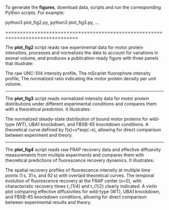 To generate the **figures**, download data, scripts and run the corresponding Python scripts. For example:

python3 plot_fig2.py,
python3 plot_fig3.py, ...

===============================================================================

The **plot_fig2** script reads raw experimental data for motor protein intensities, processes and normalizes the data to account for variations in axonal volume, and produces a publication-ready figure with three panels that illustrate:

The raw UNC-104 intensity profile, The mScarlet fluorophore intensity profile, The normalized ratio indicating the motor protein density per unit volume.

-------------------------------------------------------------------------------------------------------------------

The **plot_fig3** script reads normalized intensity data for motor protein distributions under different experimental conditions and compares them with a theoretical prediction. It illustrates:

The normalized steady-state distribution of bound motor proteins for wild-type (WT), UBA1 knockdown, and FBXB-65 knockdown conditions. A theoretical curve defined by f(x)=x*exp(−x), allowing for direct comparison between experiment and theory.

-------------------------------------------------------------------------------------------------------------------

The **plot_fig4** script reads raw FRAP recovery data and effective diffusivity measurements from multiple experiments and compares them with theoretical predictions of fluorescence recovery dynamics. It illustrates:

The spatial recovery profiles of fluorescence intensity at multiple time points (1 s, 31 s, and 92 s) with overlaid theoretical curves. The temporal evolution of fluorescence recovery at the FRAP center (x=0), with characteristic recovery times t_{1/4} and t_{1/2} clearly indicated. A violin plot comparing effective diffusivities for wild-type (WT), UBA1 knockdown, and FBXB-65 knockdown conditions, allowing for direct comparison between experimental results and theory.
